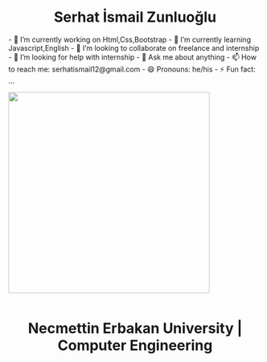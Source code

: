 <h1 align="center"> <b> Serhat İsmail Zunluoğlu </b> </h1>

<div style="display:inline-block;">
- 🔭 I’m currently working on Html,Css,Bootstrap
- 🌱 I’m currently learning Javascript,English
- 👯 I’m looking to collaborate on freelance and internship
- 🤔 I’m looking for help with internship
- 💬 Ask me about anything
- 📫 How to reach me: serhatismail12@gmail.com
- 😄 Pronouns: he/his
- ⚡ Fun fact: ...
</div>

<div style="display:inline-block;">
   <p align="center">
      <img src="https://media.giphy.com/media/SWoSkN6DxTszqIKEqv/giphy.gif" width="400" />
   </p>
</div>   
   
   
<h1 align="center"> <b> Necmettin Erbakan University | Computer Engineering </b> </h1>



